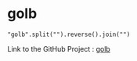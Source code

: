 # golb

`"golb".split("").reverse().join("")`

Link to the GitHub Project : [golb](https://github.com/Its-Just-Nans/golb)
